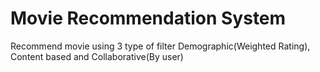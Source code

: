 # Movie Recommendation System
Recommend movie using 3 type of filter Demographic(Weighted Rating), Content based and Collaborative(By user) 
